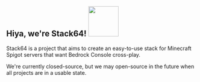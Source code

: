 ## Hiya, we're Stack64! <img src="[https://camo.githubusercontent.com/...](https://github.com/Stack64MC/.github/blob/main/profile/Stack64Logo-Rev1.png?raw=true =80x80))" data-canonical-src="[https://gyazo.com/eb5c5741b6a9a16c692170a41a49c858.png](https://github.com/Stack64MC/.github/blob/main/profile/Stack64Logo-Rev1.png?raw=true =80x80))" width="80" height="80" />

Stack64 is a project that aims to create an easy-to-use stack for Minecraft Spigot servers that want Bedrock Console cross-play.

We're currently closed-source, but we may open-source in the future when all projects are in a usable state.
